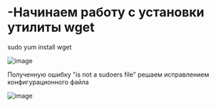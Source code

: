 # -Начинаем работу с установки утилиты wget

sudo yum install wget


![image](https://github.com/user-attachments/assets/a4b8d23f-bb36-45c0-bfea-cdfe297b588b)

Полученную ошибку "is not a sudoers file" решаем исправлением конфигурационного файла

![image](https://github.com/user-attachments/assets/5fab7563-f9b7-4dac-87e9-9bfcf5af549b)

